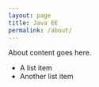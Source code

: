 ```yaml
---
layout: page
title: Java EE
permalink: /about/
---
```


About content goes here.

* A list item
* Another list item
